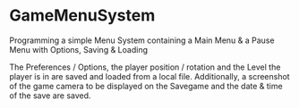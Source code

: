 # GameMenuSystem
Programming a simple Menu System containing a Main Menu &amp; a Pause Menu with Options, Saving &amp; Loading 

The Preferences / Options, the player position / rotation and the Level the player is in are saved and loaded from a local file.
Additionally, a screenshot of the game camera to be displayed on the Savegame and the date & time of the save are saved.

